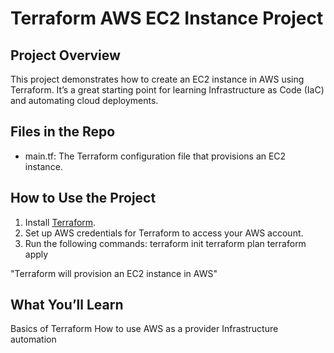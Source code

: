 # Terraform AWS EC2 Instance Project

## Project Overview
This project demonstrates how to create an EC2 instance in AWS using Terraform. It’s a great starting point for learning Infrastructure as Code (IaC) and automating cloud deployments.

## Files in the Repo
- main.tf: The Terraform configuration file that provisions an EC2 instance.

## How to Use the Project
1. Install [Terraform](https://developer.hashicorp.com/terraform/tutorials/aws-get-started/install-cli).
2. Set up AWS credentials for Terraform to access your AWS account.
3. Run the following commands:
   terraform init
   terraform plan
   terraform apply
   
"Terraform will provision an EC2 instance in AWS"

## What You’ll Learn
Basics of Terraform
How to use AWS as a provider
Infrastructure automation
